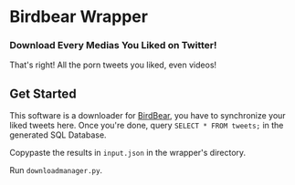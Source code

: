 # Birdbear Wrapper
### Download Every Medias You Liked on Twitter!
That's right! All the porn tweets you liked, even videos!

## Get Started
This software is a downloader for [BirdBear](https://birdbear.app/), you have to synchronize your liked tweets here.
Once you're done, query `SELECT * FROM tweets;` in the generated SQL Database.

Copypaste the results in `input.json` in the wrapper's directory.

Run `downloadmanager.py`. 